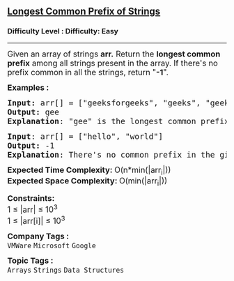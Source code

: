 <h2><a href="https://www.geeksforgeeks.org/problems/longest-common-prefix-in-an-array5129/1">Longest Common Prefix of Strings</a></h2><h3>Difficulty Level : Difficulty: Easy</h3><hr><div class="problems_problem_content__Xm_eO"><p><span style="font-size: 18px;">Given an array of strings <strong>arr.</strong>&nbsp;Return the <strong>longest common prefix</strong> among all strings present in the array. </span><span style="font-size: 18px;">If there's no prefix common in all the strings, return "<strong>-1</strong>".</span></p>
<p><span style="font-size: 18px;"><strong>Examples :</strong></span></p>
<pre style="position: relative;"><span style="font-size: 18px;"><strong>Input: </strong>arr[] = ["geeksforgeeks", "geeks", "geek", "geezer"]
<strong>Output:</strong> gee
<strong>Explanation</strong>: "gee" is the longest common prefix in all the given strings.<br></span><div class="open_grepper_editor" title="Edit &amp; Save To Grepper"></div></pre>
<pre style="position: relative;"><span style="font-size: 18px;"><strong>Input</strong>: arr[] = ["hello", "world"]
<strong>Output:</strong> -1
<strong>Explanation</strong>: There's no common prefix in the given strings.</span><div class="open_grepper_editor" title="Edit &amp; Save To Grepper"></div></pre>
<p><span style="font-size: 18px;"><strong>Expected Time Complexity:&nbsp;</strong>O(n*min(|arr<sub>i</sub>|))<br><strong>Expected Space Complexity: </strong>O(min(|arr<sub>i</sub>|))</span></p>
<p><span style="font-size: 18px;"><strong>Constraints:</strong><br>1 ≤ |arr| ≤ 10<sup>3</sup><br>1 ≤ |arr[i]| ≤ 10<sup>3</sup></span></p></div><p><span style=font-size:18px><strong>Company Tags : </strong><br><code>VMWare</code>&nbsp;<code>Microsoft</code>&nbsp;<code>Google</code>&nbsp;<br><p><span style=font-size:18px><strong>Topic Tags : </strong><br><code>Arrays</code>&nbsp;<code>Strings</code>&nbsp;<code>Data Structures</code>&nbsp;